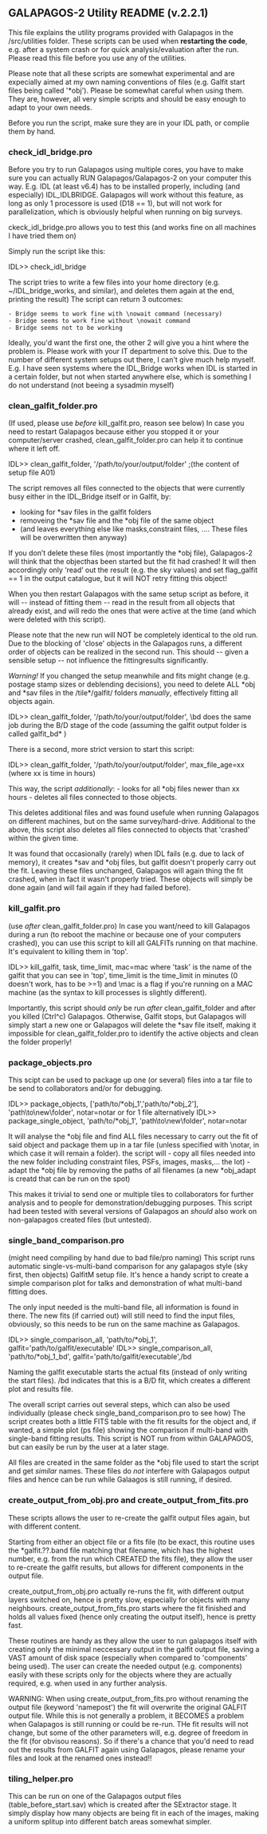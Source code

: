 ## GALAPAGOS-2 Utility README (v.2.2.1)

This file explains the utility programs provided with Galapagos in the /src/utilities folder.
These scripts can be used when **restarting the code**, e.g. after a system crash or for quick analysis/evaluation after the run.
Please read this file before you use any of the utilities.

Please note that all these scripts are somewhat experimental and are expecially aimed at my own naming conventions of files 
(e.g. Galfit start files being called '\*obj'). Please be somewhat careful when using them.
They are, however, all very simple scripts and should be easy enough to adapt to your own needs.

Before you run the script, make sure they are in your IDL path, or complie them by hand.

### check_idl_bridge.pro
Before you try to run Galapagos using multiple cores, you have to make sure you can actually RUN Galapagos/Galapagos-2
on your computer this way. E.g. IDL (at least v6.4) has to be installed properly, including (and especially) IDL\_IDLBRIDGE. 
Galapagos will work without this feature, as long as only 1 processore is used (D18 == 1), but will not work for parallelization,
which is obviously helpful when running on big surveys.

ckeck_idl_bridge.pro allows you to test this (and works fine on all machines I have tried them on)

Simply run the script like this:

IDL>>  check_idl_bridge

The script tries to write a few  files into your home directory (e.g. ~/IDL\_bridge\_works, and similar), 
and deletes them again at the end, printing the result)
The script can return 3 outcomes:

    - Bridge seems to work fine with \nowait command (necessary)
    - Bridge seems to work fine without \nowait command
    - Bridge seems not to be working

Ideally, you'd want the first one, the other 2 will give you a hint where the problem is.
Please work with your IT department to solve this. Due to the number of different system setups out there, I can't give much
help myself.
E.g. I have seen systems where the IDL\_Bridge works when IDL is started in a certain folder, but not when started anywhere else, which is
something I do not understand (not beeing a sysadmin myself)


### clean_galfit_folder.pro
(If used, please use *before* kill_galfit.pro, reason see below)
In case you need to restart Galapagos because either you stopped it or your computer/server crashed, clean\_galfit\_folder.pro 
can help it to continue where it left off.

IDL>> clean_galfit_folder, '/path/to/your/output/folder'   ;(the content of setup file A01)

The script removes all files connected to the objects that were currently busy either in the IDL\_Bridge itself or in Galfit, by:
   - looking for *sav files in the galfit folders  
   - removeing the \*sav file and the \*obj file of the same object  
   - (and leaves everything else like masks,constraint files, …. These files will be overwritten then anyway)

If you don’t delete these files (most importantly the *obj file), Galapagos-2 will think that the objecthas been started 
but the fit had crashed! It will then accordingly only ‘read’ out the result (e.g. the sky values) and set flag_galfit == 1 
in the output catalogue, but it will NOT retry fitting this object!

When you then restart Galapagos with the same setup script as before, it will -- instead of fitting them -- read in the result 
from all objects that already exist, and will redo the ones that were active at the time (and which were deleted with this script).

Please note that the new run will NOT be completely identical to the old run.
Due to the blocking of 'close' objects in the Galapagos runs, a different order of objects can be realized in the second run.
This should -- given a sensible setup -- not influence the fittingresults significantly.

*Warning!*
If you changed the setup meanwhile and fits might change (e.g. postage stamp sizes or deblending decisions), 
you need to delete ALL \*obj and \*sav files in the /tile*/galfit/ folders *manually*, effectively fitting all objects again.


IDL>> clean_galfit_folder, '/path/to/your/output/folder', \bd
does the same job during the B/D stage of the code (assuming the galfit output folder is called galfit\_bd\* )

There is a second, more strict version to start this script:

IDL>> clean_galfit_folder, '/path/to/your/output/folder', max_file_age=xx
(where xx is time in hours)

This way, the script *additionally*:
    - looks for all \*obj files newer than xx hours
    - deletes all files connected to those objects.

This deletes additional files and was found usefule when running Galapagos on different machines, but on the same survey/hard-drive.
Additional to the above, this script also deletes all files connected to objects that 'crashed' within the given time.

It was found that occasionally (rarely) when IDL fails (e.g. due to lack of memory), it creates \*sav and \*obj files, but galfit 
doesn't properly carry out the fit. Leaving these files unchanged, Galapagos will again thing the fit crashed, when in fact it 
wasn't properly tried. These objects will simply be done again (and will fail again if they had failed before).


### kill_galfit.pro
(use *after* clean_galfit_folder.pro)
In case you want/need to kill Galapagos during a run (to reboot the machine or because one of your computers crashed),
you can use this script to kill all GALFITs running on that machine.
It's equivalent to killing them in 'top'.

IDL>>  kill_galfit, task, time_limit, mac=mac
where 'task' is the name of the galfit that you can see in 'top', time_limit is the time_limit in minutes (0 doesn't work, 
has to be >=1) and \mac is a flag if you're running on a MAC machine (as the syntax to kill processes is slightly different).

Importantly, this script should *only* be run *after* clean_galfit_folder and after you killed (Ctrl^c) Galapagos.
Otherwise, Galfit stops, but Galapagos will simply start a new one or Galapagos will delete the \*sav file itself, making it 
impossible for clean_galfit_folder.pro to identify the active objects and clean the folder properly!


### package_objects.pro
This scipt can be used to package up one (or several) files into a tar file to be send to collaborators and/or for debugging.

IDL>> package_objects, ['path/to/\*obj_1','path/to/\*obj_2'], 'path\to\new\folder', notar=notar
or for 1 file alternatively
IDL>> package_single_object, 'path/to/\*obj_1', 'path\to\new\folder', notar=notar

It will analyse the \*obj file and find ALL files necessary to carry out the fit of said object and package them up in a tar
file (unless specified with \notar, in which case it will remain a folder).
the script will
    - copy all files needed into the new folder including constraint files, PSFs, images, masks,... the lot)
    - adapt the \*obj file by removing the paths of all filenames (a new *obj_adapt is creatd that can be run on the spot)

This makes it trivial to send one or multiple tiles to collaborators for further analysis and to people for demonstration/debugging
purposes.
This script had been tested with several versions of Galapagos an *should* also work on non-galapagos created files (but untested).


### single_band_comparison.pro
(might need compiling by hand due to bad file/pro naming)
This script runs automatic single-vs-multi-band comparison for any galapagos style (sky first, then objects) GalfitM setup file. 
It's hence a handy script to create a simple comparison plot for talks and demonstration of what multi-band fitting does.

The only input needed is the multi-band file, all information is found in there. 
The new fits (if carried out) will still need to find the input files, obviously, so this needs to be run on the same machine as 
Galapagos. 

IDL>> single_comparison_all, 'path/to/\*obj_1', galfit='path/to/galfit/executable'
IDL>> single_comparison_all, 'path/to/\*obj_1_bd', galfit='path/to/galfit/executable',/bd

Naming the galfit executable starts the actual fits (instead of only writing the start files).
/bd indicates that this is a B/D fit, which creates a different plot and results file.

The overall script carries out several steps, which can also be used individually (please check single_band_comparison.pro to see 
how)
The script creates both a little FITS table with the fit results for the object and, if wanted, a simple plot (ps file) 
showing the comparison if multi-band with single-band fitting results. 
This script is NOT run from within GALAPAGOS, but can easily be run by the user at a later stage. 

All files are created in the same folder as the \*obj file used to start the script and get *similar* names.
These files do *not* interfere with Galapagos output files and hence can be run while Galaagos is still running, if desired.

### create_output_from_obj.pro and create_output_from_fits.pro
These scripts allows the user to re-create the galfit output files again, but with different content.

Starting from either an object file or a fits file (to be exact, this routine uses the *galfit.??.band file matching that filename, which has the highest number, e.g. from the run which CREATED the fits file), they allow the user to re-create the galfit results, but allows for different components in the output file.

create_output_from_obj.pro actually re-runs the fit, with different output layers switched on, hence is pretty slow, especially for objects with many neighbours.
create_output_from_fits.pro starts where the fit finished and holds all values fixed (hence only creating the output itself), hence is pretty fast.

These routines are handy as they allow the user to run galapagos itself with creating only the minimal neccessary output in the galfit output file, saving a VAST amount of disk space (especially when compared to 'components' being used).
The user can create the needed output (e.g. components) easily with these scripts only for the objects where they are actually required, e.g. when used in any further analysis.

WARNING: When using create_output_from_fits.pro without renaming the output file (keyword 'namepost') the fit will overwrite the original GALFIT output file. While this is not generally a problem, it BECOMES a problem when Galapagos is still running or could be re-run. THe fit results will not change, but some of the other parameters will, e.g. degree of freedom in the fit (for obvisou reasons). So if there's a chance that you'd need to read out the results from GALFIT again using Galapagos, please rename your files and look at the renamed ones instead!!

### tiling_helper.pro
This can be run on one of the Galapagos output files (table_before_start.sav) which is created after the SExtractor stage.
It simply display how many objects are being fit in each of the images, making a uniform splitup into different batch areas somewhat simpler.
